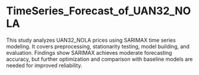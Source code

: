 # TimeSeries_Forecast_of_UAN32_NOLA
This study analyzes UAN32_NOLA prices using SARIMAX time series modeling. It covers preprocessing, stationarity testing, model building, and evaluation. Findings show SARIMAX achieves moderate forecasting accuracy, but further optimization and comparison with baseline models are needed for improved reliability.
